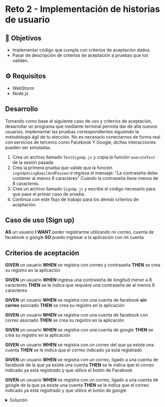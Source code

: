# Reto 2 - Implementación de historias de usuario

## :dart: Objetivos

- Implementar código que cumpla con criterios de aceptación dados.
- Pasar de descripción de criterios de aceptación a pruebas que los validen.

## ⚙ Requisitos

- WebStorm
- Node.js


## Desarrollo

Tomando como base el siguiente caso de uso y criterios de aceptación, desarrollar un programa que mediante terminal
permita dar de alta nuevos usuarios. Implementar las pruebas correspondientes siguiendo la metodología ágil de tu
elección. No es necesario conectarnos de forma real con servicios de terceros como Facebook Y Google, dichas interacciones pueden ser simuladas.

1. Crea un archivo llamado `TestSignUp.js` y copia la función `executeTest` de la sesión pasada
2. Crea la primera prueba que valide que la función `signUpUsingEmailAndPassword` regresa el mensaje: "La contraseña debe contener al menos 8 caracteres"
Cuando la contraseña tiene menos de 8 caracteres.
3. Crea un archivo llamado `SignUp.js` y escribe el código necesario para que pase el primer caso de prueba.
4. Continúa con este flujo de trabajo para los demás criterios de aceptación. 

## Caso de uso (Sign up)

**AS** un usuario
**I WANT** poder registrarme utilizando mi correo, cuenta de facebook o google
**SO** puedo ingresar a la aplicación con mi cuenta

## Criterios de aceptación

**GIVEN** un usuario
**WHEN** se registra con correo y contraseña
**THEN** se crea su registro en la aplicación

**GIVEN** un usuario
**WHEN** ingresa una contraseña de longitud menor a 8 caracteres
**THEN** se le indica que requiere una contraseña de al menos 8 caracteres

**GIVEN** un usuario
**WHEN** se registra con una cuenta de facebook **sin correo** asociado
**THEN** se crea su registro en la aplicación

**GIVEN** un usuario
**WHEN** se registra con una cuenta de facebook con correo asociado
**THEN** se crea su registro en la aplicación

**GIVEN** un usuario
**WHEN** se registra con una cuenta de google
**THEN** se crea su registro en la aplicación

**GIVEN** un usuario
**WHEN** se registra con un correo del que ya existe una cuenta
**THEN** se le indica que el correo indicado ya está registrado

**GIVEN** un usuario
**WHEN** se registra con un correo, ligado a una cuenta de facebook de la que ya existe una cuenta
**THEN** se le indica que el correo indicado ya está registrado y que utilice el botón de Facebook

**GIVEN** un usuario
**WHEN** se registra con un correo, ligado a una cuenta de google de la que ya existe una cuenta
**THEN** se le indica que el correo indicado ya está registrado y que utilice el botón de google

<details>
  <summary>Solución</summary>

1. Utilizando la función `executeTest` crearemos los casos de prueba que nos permitan validar los criterios de aceptación.
2. En la función `signUpUsingEmailAndPassword` añadimos al arreglo `users` los datos de cada sario que se registra, asi mismo hacemos uso de condicionales y ciclos para validar las condiciones especificadas.

`StringOperations.js`

```javascript

const users = [{email: "existingemail@mail.com", password: "12345678"}];

const signUpUsingEmailAndPassword = ({email, password}) => {
    if (password.length < 8) {
        return "La contraseña debe contener al menos 8 caracteres";
    }

    for (let index = 0; index < users.length; index++){
        if(email === users[index].email){
            return "El correo ya se encuentra registrado";
        }
    }

    users.push({email, password});
    return "Registro exitoso";
}


module.exports = {signUpUsingEmailAndPassword};


```

`TestSignUp.js`

```javascript

const {signUpUsingEmailAndPassword} = require("./SignUp");


const testReturnsPasswordTooShortMessageWhenPasswordHasLessThanEightCharacters = () => {
    executeTest({
        email: "validemail@mail.com",
        password: "1234567"
    }, "La contraseña debe contener al menos 8 caracteres", signUpUsingEmailAndPassword);
    executeTest({
        email: "validemail@mail.com",
        password: ""
    }, "La contraseña debe contener al menos 8 caracteres", signUpUsingEmailAndPassword);
}

const testReturnsEmailAlreadyRegisteredMessageWhenEmailIsAlreadyRegistered = () => {
    executeTest({
        email: "existingemail@mail.com",
        password: "12345678"
    }, "El correo ya se encuentra registrado", signUpUsingEmailAndPassword);
}

const testReturnsSuccessMessageWhenTheSignUpIsSuccessful = () => {
    executeTest({
        email: "validemail@mail.com",
        password: "12345678"
    }, "Registro exitoso", signUpUsingEmailAndPassword);
}

const executeTest = (input, expectedOutput, functionToExecute) => {
    const actualOutput = functionToExecute(input)

    if (actualOutput !== expectedOutput) {
        console.log(`Test fail. Expected output: ${expectedOutput}  actual output: ${actualOutput}`)
    } else {
        console.log("Test pass")
    }
}



testReturnsPasswordTooShortMessageWhenPasswordHasLessThanEightCharacters();
testReturnsEmailAlreadyRegisteredMessageWhenEmailIsAlreadyRegistered();
testReturnsSuccessMessageWhenTheSignUpIsSuccessful();


```

</details>
